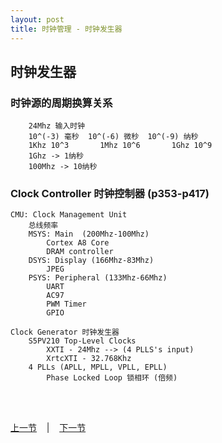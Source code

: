 ```yaml
---
layout: post
title: 时钟管理 - 时钟发生器 
---
```


## 时钟发生器 

### 时钟源的周期换算关系
		24Mhz 输入时钟
		10^(-3)	毫秒	10^(-6)	微秒	10^(-9)	纳秒
		1Khz 10^3		1Mhz 10^6		1Ghz 10^9
		1Ghz -> 1纳秒
		100Mhz -> 10纳秒

### Clock Controller 时钟控制器 (p353-p417)
	CMU: Clock Management Unit
		总线频率
		MSYS: Main  (200Mhz-100Mhz)
			Cortex A8 Core
			DRAM controller
		DSYS: Display (166Mhz-83Mhz)
			JPEG
		PSYS: Peripheral (133Mhz-66Mhz)
			UART
			AC97
			PWM Timer
			GPIO

	Clock Generator 时钟发生器
		S5PV210 Top-Level Clocks
			XXTI - 24Mhz --> (4 PLLS's input)
			XrtcXTI - 32.768Khz
		4 PLLs (APLL, MPLL, VPLL, EPLL)
			Phase Locked Loop 锁相环 (倍频)
	

<br> <br> 
<div> <a href="chp3-4.html">上一节</a> &nbsp;&nbsp; | &nbsp;&nbsp; <a href="chp4-2.html">下一节</a> </div> <br> <br>